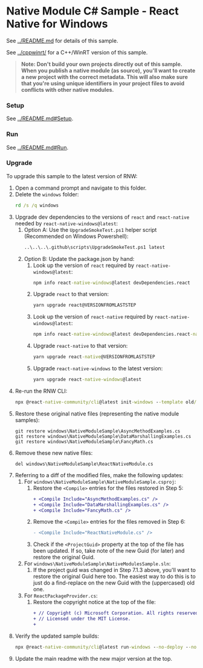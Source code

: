 # Native Module C# Sample - React Native for Windows

See [../README.md](../README.md) for details of this sample.

See [../cppwinrt/](../cppwinrt/) for a C++/WinRT version of this sample.

>**Note: Don't build your own projects directly out of this sample. When you publish a native module (as source), you'll want to create a new project with the correct metadata. This will also make sure that you're using unique identifiers in your project files to avoid conflicts with other native modules.**

### Setup
See [../README.md#Setup](../README.md#Setup).

### Run
See [../README.md#Run](../README.md#Run).

### Upgrade
To upgrade this sample to the latest version of RNW:

1. Open a command prompt and navigate to this folder.
2. Delete the `windows` folder:
    ```cmd
    rd /s /q windows
    ```
3. Upgrade dev dependencies to the versions of `react` and `react-native` needed by `react-native-windows@latest`:
    1. Option A: Use the `UpgradeSmokeTest.ps1` helper script (Recommended on Windows Powershell):
        ```cmd
        ..\..\..\.github\scripts\UpgradeSmokeTest.ps1 latest
        ```
    2. Option B: Update the package.json by hand:
        1. Look up the version of `react` required by `react-native-windows@latest`:
            ```cmd
            npm info react-native-windows@latest devDependencies.react
            ```
        2. Upgrade `react` to that version:
            ```cmd
            yarn upgrade react@VERSIONFROMLASTSTEP
            ```
        3. Look up the version of `react-native` required by `react-native-windows@latest`:
            ```cmd
            npm info react-native-windows@latest devDependencies.react-native
            ```
        4. Upgrade `react-native` to that version:
            ```cmd
            yarn upgrade react-native@VERSIONFROMLASTSTEP
            ```
        5. Upgrade `react-native-windows` to the latest version:
            ```cmd
            yarn upgrade react-native-windows@latest
            ```
4. Re-run the RNW CLI:
    ```cmd
    npx @react-native-community/cli@latest init-windows --template old/uwp-cs-lib --overwrite
    ```
5. Restore these original native files (representing the native module samples):
    ```
    git restore windows\NativeModuleSample\AsyncMethodExamples.cs
    git restore windows\NativeModuleSample\DataMarshallingExamples.cs
    git restore windows\NativeModuleSample\FancyMath.cs
    ```
6. Remove these new native files:
    ```
    del windows\NativeModuleSample\ReactNativeModule.cs
    ```
7. Referring to a diff of the modified files, make the following updates:
    1. For `windows\NativeModuleSample\NativeModuleSample.csproj`:
        1. Restore the `<Compile>` entries for the files restored in Step 5:
            ```diff
            + <Compile Include="AsyncMethodExamples.cs" />
            + <Compile Include="DataMarshallingExamples.cs" />
            + <Compile Include="FancyMath.cs" />
            ```
        2. Remove the `<Compile>` entries for the files removed in Step 6:
            ```diff
            - <Compile Include="ReactNativeModule.cs" />
            ```
        3. Check if the `<ProjectGuid>` property at the top of the file has been updated. If so, take note of the new Guid (for later) and restore the original Guid.
    2. For `windows\NativeModuleSample\NativeModulesSample.sln`:
        1. If the project guid was changed in Step 7.1.3 above, you'll want to restore the original Guid here too. The easiest way to do this is to just do a find-replace on the new Guid with the (uppercased) old one.
    3. For `ReactPackageProvider.cs`:
        1. Restore the copyright notice at the top of the file:
            ```diff
            + // Copyright (c) Microsoft Corporation. All rights reserved.
            + // Licensed under the MIT License.
            + 
            ```
8. Verify the updated sample builds:
    ```cmd
    npx @react-native-community/cli@latest run-windows --no-deploy --no-launch --no-packager --no-autolink --proj "NativeModuleSample\NativeModuleSample.csproj"

    ```
9. Update the main readme with the new major version at the top.
